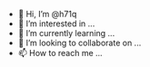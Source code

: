 - 👋 Hi, I’m @h71q
- 👀 I’m interested in ...
- 🌱 I’m currently learning ...
- 💞️ I’m looking to collaborate on ...
- 📫 How to reach me ...

<!---
h71q/h71q is a ✨ special ✨ repository because its `README.md` (this file) appears on your GitHub profile.
You can click the Preview link to take a look at your changes.
--->
